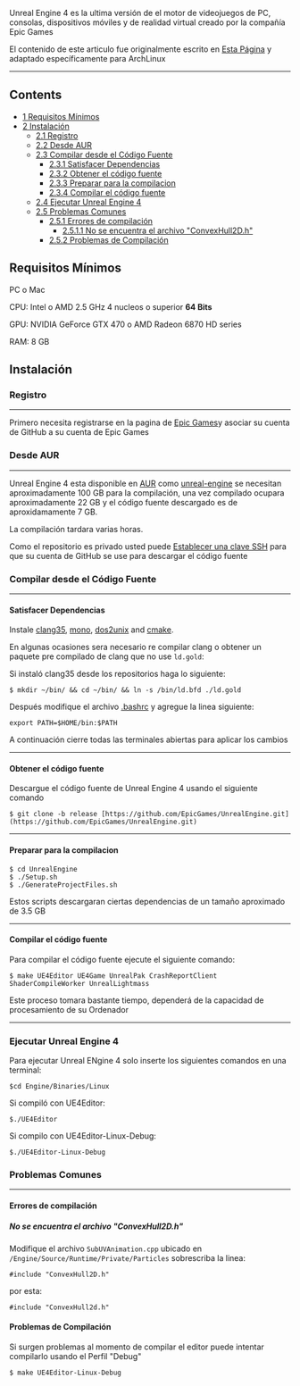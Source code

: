 Unreal Engine 4 es la ultima versión de el motor de videojuegos de PC, consolas, dispositivos móviles y de realidad virtual creado por la compañía Epic Games

El contenido de este articulo fue originalmente escrito en [Esta Página](https://wiki.unrealengine.com/Building_On_Linux) y adaptado específicamente para ArchLinux

* * *

## Contents

*   [1 Requisitos Mínimos](#Requisitos_M.C3.ADnimos)
*   [2 Instalación](#Instalaci.C3.B3n)
    *   [2.1 Registro](#Registro)
    *   [2.2 Desde AUR](#Desde_AUR)
    *   [2.3 Compilar desde el Código Fuente](#Compilar_desde_el_C.C3.B3digo_Fuente)
        *   [2.3.1 Satisfacer Dependencias](#Satisfacer_Dependencias)
        *   [2.3.2 Obtener el código fuente](#Obtener_el_c.C3.B3digo_fuente)
        *   [2.3.3 Preparar para la compilacion](#Preparar_para_la_compilacion)
        *   [2.3.4 Compilar el código fuente](#Compilar_el_c.C3.B3digo_fuente)
    *   [2.4 Ejecutar Unreal Engine 4](#Ejecutar_Unreal_Engine_4)
    *   [2.5 Problemas Comunes](#Problemas_Comunes)
        *   [2.5.1 Errores de compilación](#Errores_de_compilaci.C3.B3n)
            *   [2.5.1.1 No se encuentra el archivo "ConvexHull2D.h"](#No_se_encuentra_el_archivo_.22ConvexHull2D.h.22)
        *   [2.5.2 Problemas de Compilación](#Problemas_de_Compilaci.C3.B3n)

## Requisitos Mínimos

PC o Mac

CPU: Intel o AMD 2.5 GHz 4 nucleos o superior **64 Bits**

GPU: NVIDIA GeForce GTX 470 o AMD Radeon 6870 HD series

RAM: 8 GB

## Instalación

### Registro

* * *

Primero necesita registrarse en la pagina de [Epic Games](https://www.unrealengine.com)y asociar su cuenta de GitHub a su cuenta de Epic Games

### Desde AUR

* * *

Unreal Engine 4 esta disponible en [AUR](/index.php/AUR "AUR") como [unreal-engine](https://aur.archlinux.org/packages/unreal-engine/) se necesitan aproximadamente 100 GB para la compilación, una vez compilado ocupara aproximadamente 22 GB y el código fuente descargado es de aproxidamamente 7 GB.

La compilación tardara varias horas.

Como el repositorio es privado usted puede [Establecer una clave SSH](https://help.github.com/articles/generating-an-ssh-key/) para que su cuenta de GitHub se use para descargar el código fuente

### Compilar desde el Código Fuente

* * *

#### Satisfacer Dependencias

Instale [clang35](https://aur.archlinux.org/packages/clang35/), [mono](https://www.archlinux.org/packages/?name=mono), [dos2unix](https://www.archlinux.org/packages/?name=dos2unix) and [cmake](https://www.archlinux.org/packages/?name=cmake).

En algunas ocasiones sera necesario re compilar clang o obtener un paquete pre compilado de clang que no use `ld.gold`:

Si instaló clang35 desde los repositorios haga lo siguiente:

```
$ mkdir ~/bin/ && cd ~/bin/ && ln -s /bin/ld.bfd ./ld.gold

```

Después modifique el archivo [.bashrc](/index.php/.bashrc_(Espa%C3%B1ol) ".bashrc (Español)") y agregue la linea siguiente:

```
export PATH=$HOME/bin:$PATH

```

A continuación cierre todas las terminales abiertas para aplicar los cambios

* * *

#### Obtener el código fuente

Descargue el código fuente de Unreal Engine 4 usando el siguiente comando

```
$ git clone -b release [https://github.com/EpicGames/UnrealEngine.git](https://github.com/EpicGames/UnrealEngine.git)

```

* * *

#### Preparar para la compilacion

```
$ cd UnrealEngine
$ ./Setup.sh
$ ./GenerateProjectFiles.sh

```

Estos scripts descargaran ciertas dependencias de un tamaño aproximado de 3.5 GB

* * *

#### Compilar el código fuente

Para compilar el código fuente ejecute el siguiente comando:

```
$ make UE4Editor UE4Game UnrealPak CrashReportClient ShaderCompileWorker UnrealLightmass

```

Este proceso tomara bastante tiempo, dependerá de la capacidad de procesamiento de su Ordenador

* * *

### Ejecutar Unreal Engine 4

Para ejecutar Unreal ENgine 4 solo inserte los siguientes comandos en una terminal:

```
$cd Engine/Binaries/Linux

```

Si compiló con UE4Editor:

```
$./UE4Editor 

```

Si compilo con UE4Editor-Linux-Debug:

```
$./UE4Editor-Linux-Debug

```

### Problemas Comunes

* * *

#### Errores de compilación

##### No se encuentra el archivo "ConvexHull2D.h"

Modifique el archivo `SubUVAnimation.cpp` ubicado en `/Engine/Source/Runtime/Private/Particles` sobrescriba la linea:

```
#include "ConvexHull2D.h"

```

por esta:

```
#include "ConvexHull2d.h"

```

#### Problemas de Compilación

Si surgen problemas al momento de compilar el editor puede intentar compilarlo usando el Perfil "Debug"

```
$ make UE4Editor-Linux-Debug

```